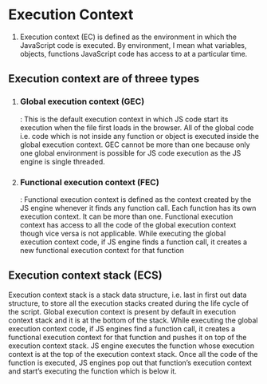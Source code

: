 # Execution Context 

1. Execution context (EC) is defined as the environment in which the JavaScript code is executed. By environment, I mean what variables, objects, functions JavaScript code has access to at a particular time.

## Execution context are of threee types 

1. <h3 color="green"><strong>Global execution context (GEC)</strong></h3> : This is the default execution context in which JS code start its execution when the file first loads in the browser. All of the global code i.e. code which is not inside any function or object is executed inside the global execution context. GEC cannot be more than one because only one global environment is possible for JS code execution as the JS engine is single threaded.

2. <h3 color="green"> <strong>Functional execution context (FEC) </strong> </h3>: Functional execution context is defined as the context created by the JS engine whenever it finds any function call. Each function has its own execution context. It can be more than one. Functional execution context has access to all the code of the global execution context though vice versa is not applicable. While executing the global execution context code, if JS engine finds a function call, it creates a new functional execution context for that function


## Execution context stack (ECS)
 Execution context stack is a stack data structure, i.e. last in first out data structure, to store all the execution stacks created during the life cycle of the script. Global execution context is present by default in execution context stack and it is at the bottom of the stack. While executing the global execution context code, if JS engines find a function call, it creates a functional execution context for that function and pushes it on top of the execution context stack. JS engine executes the function whose execution context is at the top of the execution context stack. Once all the code of the function is executed, JS engines pop out that function’s execution context and start’s executing the function which is below it.